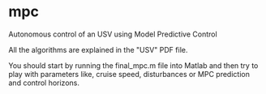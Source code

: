 # mpc
Autonomous control of an USV using Model Predictive Control

All the algorithms are explained in the "USV" PDF file.

You should start by running the final_mpc.m file into Matlab and then try to play with parameters like, cruise speed, disturbances or MPC prediction and control horizons.
